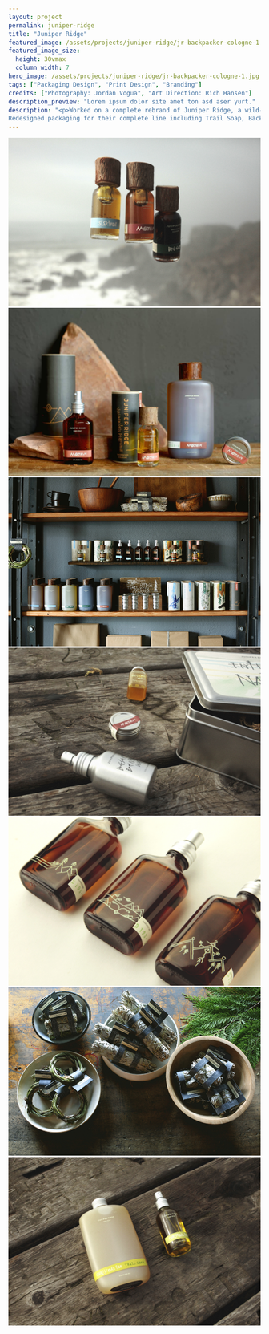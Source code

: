 ```yaml
---
layout: project
permalink: juniper-ridge
title: "Juniper Ridge"
featured_image: /assets/projects/juniper-ridge/jr-backpacker-cologne-1.jpg/
featured_image_size:
  height: 30vmax
  column_width: 7
hero_image: /assets/projects/juniper-ridge/jr-backpacker-cologne-1.jpg
tags: ["Packaging Design", "Print Design", "Branding"]
credits: ["Photography: Jordan Vogua", "Art Direction: Rich Hansen"]
description_preview: "Lorem ipsum dolor site amet ton asd aser yurt."
description: "<p>Worked on a complete rebrand of Juniper Ridge, a wild-harvested fragrance company, to visually unify their brand.
Redesigned packaging for their complete line including Trail Soap, Backpacker's Cologne, Cabin Spray, Campfire Incense and Smudge's.</p>"
---
```


<div class="grid">

  <div class="grid__col-12">
    <img src="/assets/projects/juniper-ridge/jr-backpacker-cologne-1.jpg" />
  </div>

  <div class="grid__col-md-6">
    <img src="/assets/projects/juniper-ridge/jr-mojave-1.jpg"/>
  </div>

  <div class="grid__col-md-6">
    <img src="/assets/projects/juniper-ridge/jr-display-2.jpg" />
  </div>

  <div class="grid__col-12">
    <img src="/assets/projects/juniper-ridge/jr-box-set-1.jpg" />
  </div>

  <div class="grid__col-md-6">
    <img src="/assets/projects/juniper-ridge/jr-cabin-spray-backs-1.jpg"/>
  </div>

  <div class="grid__col-md-6">
    <img src="/assets/projects/juniper-ridge/jr-smudges-1.jpg" />
  </div>

  <div class="grid__col-12 grid__col--bleed-bottom">
    <img src="/assets/projects/juniper-ridge/jr-christmas-fur-set-1.jpg" />
  </div>

</div>